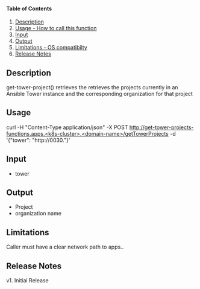 #### Table of Contents

1. [Description](#description)
2. [Usage - How to call this function](#usage)
3. [Input](#input)
4. [Output](#output)
5. [Limitations - OS compatibilty](#limitations)
6. [Release Notes](#release_notes)


## Description
get-tower-project() retrieves the retrieves the projects currently in an Ansible Tower instance and the corresponding organization for that project


## Usage
curl -H "Content-Type application/json" -X POST http://get-tower-projects-functions.apps.<k8s-cluster>.<domain-name>/getTowerProjects -d '{"tower": "http://<VM>0030.<domain-name>"}'



## Input
 - tower 


## Output
 - Project
 - organization name


## Limitations
Caller must have a clear network path to apps.<k8s-cluster>.<domain-name>


## Release Notes
v1. Initial Release